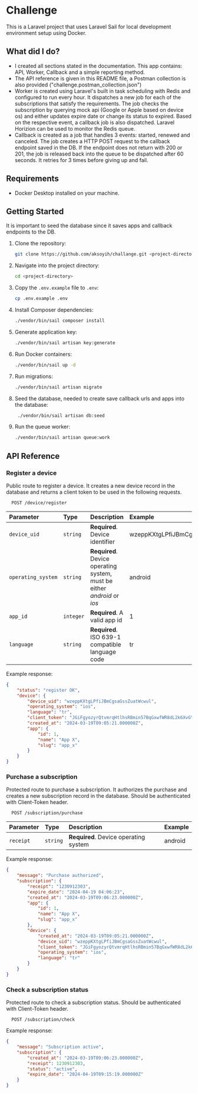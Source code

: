 # Challenge

This is a Laravel project that uses Laravel Sail for local development environment setup using Docker.

## What did I do?
- I created all sections stated in the documentation. This app contains: API, Worker, Callback and a simple reporting method.
- The API reference is given in this README file, a Postman collection is also provided ("challenge.postman_collection.json")
- Worker is created using Laravel's built in task scheduling with Redis and configured to run every hour. It dispatches a new job for each of the subscriptions that satisfy the requirements. The job checks the subscription by querying mock api (Google or Apple based on device os) and either updates expire date or change its status to expired. Based on the respective event, a callback job is also dispatched. Laravel Horizion can be used to monitor the Redis queue.
- Callback is created as a job that handles 3 events: started, renewed and canceled. The job creates a HTTP POST request to the callback endpoint saved in the DB. If the endpoint does not return with 200 or 201, the job is released back into the queue to be dispatched after 60 seconds. It retries for 3 times before giving up and fail.

## Requirements

- Docker Desktop installed on your machine.

## Getting Started
It is important to seed the database since it saves apps and callback endpoints to the DB.

1. Clone the repository:

   ```bash
   git clone https://github.com/aksoyih/challange.git <project-directory>
   ```

2. Navigate into the project directory:

   ```bash
   cd <project-directory>
   ```

3. Copy the `.env.example` file to `.env`:

   ```bash
   cp .env.example .env
   ```

4. Install Composer dependencies:

   ```bash
   ./vendor/bin/sail composer install
   ```

5. Generate application key:

   ```bash
   ./vendor/bin/sail artisan key:generate
   ```

6. Run Docker containers:

   ```bash
   ./vendor/bin/sail up -d
   ```
7. Run migrations:

   ```bash
   ./vendor/bin/sail artisan migrate
   ```
8. Seed the database, needed to create save callback urls and apps into the database:

   ```bash
    ./vendor/bin/sail artisan db:seed
    ```
9. Run the queue worker:

   ```bash
   ./vendor/bin/sail artisan queue:work
   ```


## API Reference

### Register a device
Public route to register a device. It creates a new device record in the database and returns a client token to be used in the following requests.

```http
  POST /device/register
```

| Parameter          | Type      | Description                                                              | Example                          |
|:-------------------|:----------|:-------------------------------------------------------------------------|:---------------------------------|
| `device_uid`       | `string`  | **Required**. Device identifier                                          | wzeppKXtgLPfiJBmCgsaGssZuatWcwul |
| `operating_system` | `string`  | **Required**. Device operating system, must be either _android_ or _ios_ | android                          |
| `app_id`           | `integer` | **Required**. A valid app id                                             | 1                                |
| `language`         | `string`  | **Required**. ISO 639-1 compatible language code                         | tr                               |

Example response:
```json
{
    "status": "register OK",
    "device": {
        "device_uid": "wzeppKXtgLPfiJBmCgsaGssZuatWcwul",
        "operating_system": "ios",
        "language": "tr",
        "client_token": "JGiFgyozyrQtvmrqHtlhsRBmin57BqGxwfWR8dL2k6XvGY3IJHwVY5GYMJxVaLijNv3zKj7zen8QRVTMFmZO5LG2Vj3IjZejwJayzuz6Fd1QW5KV9xeWmH4gMIRToGfeKNt1w6CHYoz9JN4nuQ6TBAkSMgTtdW0ncTRJRvduct4lkAoOPMunFDVT5Aa0gQ6mtjKm7DBFh9JWxlUAPwlkc6aSp8pj8JEckLmp6FnAlmlNjB3IHP6zPsRIqr0TTBs",
        "created_at": "2024-03-19T09:05:21.000000Z",
        "app": {
            "id": 1,
            "name": "App X",
            "slug": "app_x"
        }
    }
}
```

### Purchase a subscription
Protected route to purchase a subscription. It authorizes the purchase and creates a new subscription record in the database. Should be authenticated with Client-Token header.

```http
  POST /subscription/purchase
```

| Parameter      | Type      | Description                                      | Example                          |
|:---------------|:----------|:-------------------------------------------------|:---------------------------------|
| `receipt`      | `string`  | **Required**. Device operating system            | android                          |

Example response:
```json
{
    "message": "Purchase authorized",
    "subscription": {
        "receipt": "1230912303",
        "expire_date": "2024-04-19 04:06:23",
        "created_at": "2024-03-19T09:06:23.000000Z",
        "app": {
            "id": 1,
            "name": "App X",
            "slug": "app_x"
        },
        "device": {
            "created_at": "2024-03-19T09:05:21.000000Z",
            "device_uid": "wzeppKXtgLPfiJBmCgsaGssZuatWcwul",
            "client_token": "JGiFgyozyrQtvmrqHtlhsRBmin57BqGxwfWR8dL2k6XvGY3IJHwVY5GYMJxVaLijNv3zKj7zen8QRVTMFmZO5LG2Vj3IjZejwJayzuz6Fd1QW5KV9xeWmH4gMIRToGfeKNt1w6CHYoz9JN4nuQ6TBAkSMgTtdW0ncTRJRvduct4lkAoOPMunFDVT5Aa0gQ6mtjKm7DBFh9JWxlUAPwlkc6aSp8pj8JEckLmp6FnAlmlNjB3IHP6zPsRIqr0TTBs",
            "operating_system": "ios",
            "language": "tr"
        }
    }
}
```

### Check a subscription status
Protected route to check a subscription status. Should be authenticated with Client-Token header.

```http
  POST /subscription/check
```

Example response:
```json
{
    "message": "Subscription active",
    "subscription": {
        "created_at": "2024-03-19T09:06:23.000000Z",
        "receipt": 1230912303,
        "status": "active",
        "expire_date": "2024-04-19T09:15:19.000000Z"
    }
}
```
